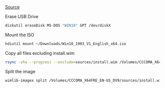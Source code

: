 [Source](https://www.freecodecamp.org/news/how-make-a-windows-10-usb-using-your-mac-build-a-bootable-iso-from-your-macs-terminal/)


Erase USB Drive

```zsh
diskutil eraseDisk MS-DOS "WIN10" GPT /dev/diskX
```

Mount the ISO

```zsh
hdiutil mount ~/Downloads/Win10_1903_V1_English_x64.iso
```

Copy all files excluding install.wim

```zsh
rsync -vha --progress --exclude=sources/install.wim /Volumes/CCCOMA_X64FRE_EN-US_DV9/* /Volumes/WIN10
```

Split the image

```zsh
wimlib-imagex split /Volumes/CCCOMA_X64FRE_EN-US_DV9/sources/install.wim /Volumes/WIN10/sources/install.swm 3800
```
